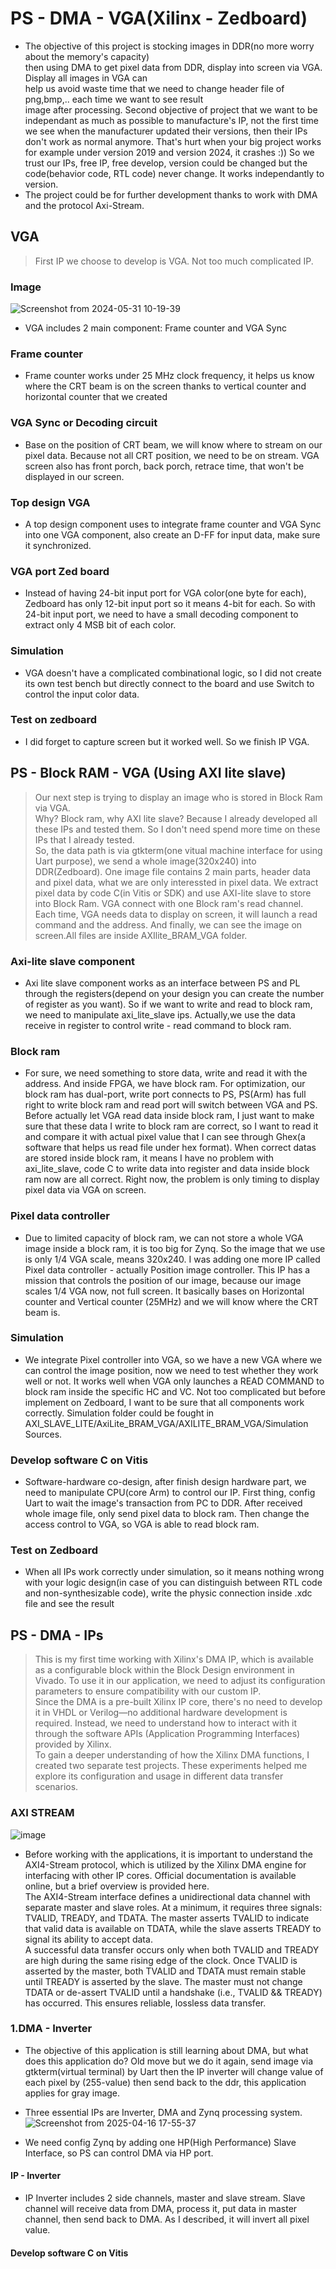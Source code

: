 # PS - DMA - VGA(Xilinx - Zedboard)
- The objective of this project is stocking images in DDR(no more worry about the memory's capacity) \
then using DMA to get pixel data from DDR, display into screen via VGA. Display all images in VGA can \
help us avoid waste time that we need to change header file of png,bmp,.. each time we want to see result\
image after processing. Second objective of project that we want to be independant as much as possible to manufacture's IP, not the first time we see when the manufacturer updated their versions, then their IPs don't work as normal anymore. That's hurt when your big project works for example under version 2019 and version 2024, it crashes :)) So we trust our IPs, free IP, free develop, version could be changed but the code(behavior code, RTL code) never change. It works independantly to version.
- The project could be for further development thanks to work with DMA and the protocol Axi-Stream.

## VGA
> First IP we choose to develop is VGA. Not too much complicated IP.
### Image
![Screenshot from 2024-05-31 10-19-39](https://github.com/angerpro1411/TECTONIC/assets/166725219/a4b34e1a-372e-4b6e-bb5b-f7a15b33fbff)

- VGA includes 2 main component: Frame counter and VGA Sync
### Frame counter
- Frame counter works under 25 MHz clock frequency, it helps us know where the CRT beam is on the screen thanks to vertical counter and horizontal counter that we created

### VGA Sync or Decoding circuit
- Base on the position of CRT beam, we will know where to stream on our pixel data. Because not all CRT position, we need to be on stream. VGA screen also has front porch, back porch, retrace time, that won't be displayed in our screen.

### Top design VGA
- A top design component uses to integrate frame counter and VGA Sync into one VGA component, also create an D-FF for input data, make sure it synchronized.

### VGA port Zed board
- Instead of having 24-bit input port for VGA color(one byte for each), Zedboard has only 12-bit input port so it means 4-bit for each. So with 24-bit input port, we need to have a small decoding component to extract only 4 MSB bit of each color.

### Simulation
- VGA doesn't have a complicated combinational logic, so I did not create its own test bench but directly connect to the board and use Switch to control the input color data. 

### Test on zedboard
- I did forget to capture screen but it worked well. So we finish IP VGA.

## PS - Block RAM - VGA (Using AXI lite slave)
> Our next step is trying to display an image who is stored in Block Ram via VGA. \
> Why? Block ram, why AXI lite slave? Because I already developed all these IPs and tested them. So I don't need spend more time on these IPs that I already tested.\
> So, the data path is via gtkterm(one vitual machine interface for using Uart purpose), we send a whole image(320x240) into DDR(Zedboard). One image file contains 2 main parts, header data and pixel data, what we are only interessted in pixel data. We extract pixel data by code C(in Vitis or SDK) and use AXI-lite slave to store into Block Ram. VGA connect with one Block ram's read channel. Each time, VGA needs data to display on screen, it will launch a read command and the address. And finally, we can see the image on screen.All files are inside AXIlite_BRAM_VGA folder.

### Axi-lite slave component
- Axi lite slave component works as an interface between PS and PL through the registers(depend on your design you can create the number of register as you want). So if we want to write and read to block ram, we need to manipulate axi_lite_slave ips. Actually,we use the data receive in register to control write - read command to block ram.

### Block ram
- For sure, we need something to store data, write and read it with the address. And inside FPGA, we have block ram. For optimization, our block ram has dual-port, write port connects to PS, PS(Arm) has full right to write block ram and read port will switch between VGA and PS. Before actually let VGA read data inside block ram, I just want to make sure that these data I write to block ram are correct, so I want to read it and compare it with actual pixel value that I can see through Ghex(a software that helps us read file under hex format). When correct datas are stored inside block ram, it means I have no problem with axi_lite_slave, code C to write data into register and data inside block ram now are all correct. Right now, the problem is only timing to display pixel data via VGA on screen.

### Pixel data controller
- Due to limited capacity of block ram, we can not store a whole VGA image inside a block ram, it is too big for Zynq. So the image that we use is only 1/4 VGA scale, means 320x240. I was adding one more IP called Pixel data controller - actually Position image controller. This IP has a mission that controls the position of our image, because our image scales 1/4 VGA now, not full screen. It basically bases on Horizontal counter and Vertical counter (25MHz) and we will know where the CRT beam is.

### Simulation  
- We integrate Pixel controller into VGA, so we have a new VGA where we can control the image position, now we need to test whether they work well or not. It works well when VGA only launches a READ COMMAND to block ram inside the specific HC and VC. Not too complicated but before implement on Zedboard, I want to be sure that all components work correctly. Simulation folder could be fought in AXI_SLAVE_LITE/AxiLite_BRAM_VGA/AXILITE_BRAM_VGA/Simulation Sources.

### Develop software C on Vitis
- Software-hardware co-design, after finish design hardware part, we need to manipulate CPU(core Arm) to control our IP. First thing, config Uart to wait the image's transaction from PC to DDR. After received whole image file, only send pixel data to block ram. Then change the access control to VGA, so VGA is able to read block ram.

### Test on Zedboard
- When all IPs work correctly under simulation, so it means nothing wrong with your logic design(in case of you can distinguish between RTL code and non-synthesizable code), write the physic connection inside .xdc file and see the result

## PS - DMA - IPs
> This is my first time working with Xilinx's DMA IP, which is available as a configurable block within the Block Design environment in Vivado. To use it in our application, we need to adjust its configuration parameters to ensure compatibility with our custom IP.\
Since the DMA is a pre-built Xilinx IP core, there's no need to develop it in VHDL or Verilog—no additional hardware development is required. Instead, we need to understand how to interact with it through the software APIs (Application Programming Interfaces) provided by Xilinx.\
To gain a deeper understanding of how the Xilinx DMA functions, I created two separate test projects. These experiments helped me explore its configuration and usage in different data transfer scenarios.

### AXI STREAM
![image](https://github.com/user-attachments/assets/81247f64-801e-4dc7-a519-74162438dc16)

- Before working with the applications, it is important to understand the AXI4-Stream protocol, which is utilized by the Xilinx DMA engine for interfacing with other IP cores. Official documentation is available online, but a brief overview is provided here.\
The AXI4-Stream interface defines a unidirectional data channel with separate master and slave roles. At a minimum, it requires three signals: TVALID, TREADY, and TDATA. The master asserts TVALID to indicate that valid data is available on TDATA, while the slave asserts TREADY to signal its ability to accept data.\
A successful data transfer occurs only when both TVALID and TREADY are high during the same rising edge of the clock. Once TVALID is asserted by the master, both TVALID and TDATA must remain stable until TREADY is asserted by the slave. The master must not change TDATA or de-assert TVALID until a handshake (i.e., TVALID && TREADY) has occurred. This ensures reliable, lossless data transfer.

### 1.DMA - Inverter
- The objective of this application is still learning about DMA, but what does this application do? Old move but we do it again, send image via gtkterm(virtual terminal) by Uart then the IP inverter will change value of each pixel by (255-value) then send back to the ddr, this application applies for gray image.
- Three essential IPs are Inverter, DMA and Zynq processing system. 
![Screenshot from 2025-04-16 17-55-37](https://github.com/user-attachments/assets/1a98a747-9547-4bf3-aa2c-7941ed78dd21)

- We need config Zynq by adding one HP(High Performance) Slave Interface, so PS can control DMA via HP port. 
#### IP - Inverter
- IP Inverter includes 2 side channels, master and slave stream. Slave channel will receive data from DMA, process it, put data in master channel, then send back to DMA. As I described, it will invert all pixel value.

#### Develop software C on Vitis  
